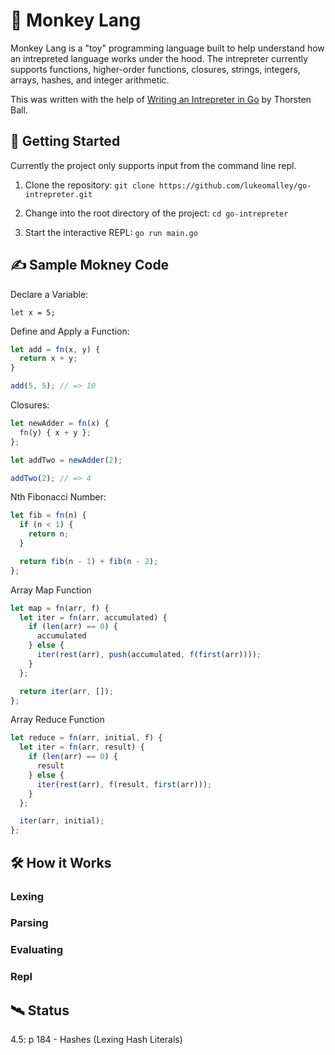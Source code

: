 # 🐒 Monkey Lang

Monkey Lang is a "toy" programming language built to help understand how an intrepreted language works under the hood. The intrepreter currently supports functions, higher-order functions, closures, strings, integers, arrays, hashes, and integer arithmetic.

This was written with the help of [Writing an Intrepreter in Go](https://interpreterbook.com/) by Thorsten Ball.

## 🚀 Getting Started

Currently the project only supports input from the command line repl.

1. Clone the repository: `git clone https://github.com/lukeomalley/go-intrepreter.git`

2. Change into the root directory of the project: `cd go-intrepreter`

3. Start the interactive REPL: `go run main.go`

## ✍️ Sample Mokney Code

Declare a Variable:

```
let x = 5;
```

Define and Apply a Function:

```js
let add = fn(x, y) {
  return x + y;
}

add(5, 5); // => 10
```

Closures:

```js
let newAdder = fn(x) {
  fn(y) { x + y };
};

let addTwo = newAdder(2);

addTwo(2); // => 4
```

Nth Fibonacci Number:

```js
let fib = fn(n) {
  if (n < 1) {
    return n;
  }

  return fib(n - 1) + fib(n - 2);
};
```

Array Map Function

```js
let map = fn(arr, f) {
  let iter = fn(arr, accumulated) {
    if (len(arr) == 0) {
      accumulated
    } else {
      iter(rest(arr), push(accumulated, f(first(arr))));
    }
  };

  return iter(arr, []);
};
```

Array Reduce Function

```js
let reduce = fn(arr, initial, f) {
  let iter = fn(arr, result) {
    if (len(arr) == 0) {
      result
    } else {
      iter(rest(arr), f(result, first(arr)));
    }
  };

  iter(arr, initial);
};
```

## 🛠 How it Works

### Lexing

### Parsing

### Evaluating

### Repl

## 🛰 Status

4.5: p 184 - Hashes (Lexing Hash Literals)
